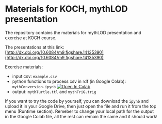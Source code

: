 # Materials for KOCH, mythLOD presentation

The repository contains the materials for mythLOD presentation and exercise at KOCH course. 

The presentations at this link: [http://dx.doi.org/10.6084/m9.figshare.14135390](http://dx.doi.org/10.6084/m9.figshare.14135390) 

Exercise materials:
* input csv: <code>example.csv</code>
* python functions to process csv in rdf (in Google Colab): <code>mythConversion.ipynb</code>  [![Open In Colab](https://colab.research.google.com/assets/colab-badge.svg)](https://colab.research.google.com/drive/1DcLRkWkHhvDHCTtGhM6W987z32BvDRLu?usp=sharing)
* output: <code>mythTurtle.ttl</code> and <code>mythTriG.trig</code> 

If you want to try the code by yourself, you can download the <code>ipynb</code> and upload it in your Google Drive, then just open the file and run it from the top menu (Runtime section). 
Remeber to change your local path for the output in the Google Colab file, all the rest can remain the same and it should work!




